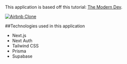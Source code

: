 This application is based off this tutorial:
[The Modern Dev](https://themodern.dev/).

[![Airbnb Clone](https://i.imgur.com/GZCuMvX.png)](https://airbnb-clone-pkohler95.vercel.app/)

##Technologies used in this application

- Next.js
- Next Auth
- Tailwind CSS
- Prisma
- Supabase
